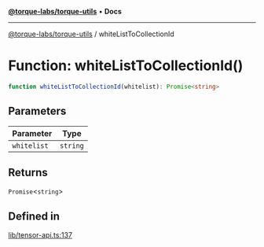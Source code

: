 [**@torque-labs/torque-utils**](../README.md) • **Docs**

***

[@torque-labs/torque-utils](../README.md) / whiteListToCollectionId

# Function: whiteListToCollectionId()

```ts
function whiteListToCollectionId(whitelist): Promise<string>
```

## Parameters

| Parameter | Type |
| ------ | ------ |
| `whitelist` | `string` |

## Returns

`Promise`\<`string`\>

## Defined in

[lib/tensor-api.ts:137](https://github.com/torque-labs/torque-utils/blob/3bd29ca22f900f1cf2686f7f240bf82e15337207/lib/tensor-api.ts#L137)

